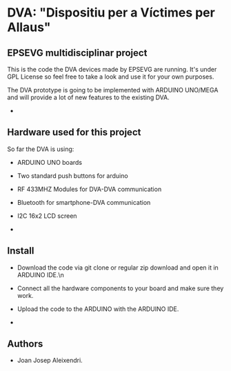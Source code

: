 # DVA: "Dispositiu per a Víctimes per Allaus"
EPSEVG multidisciplinar project
-
This is the code the DVA devices made by EPSEVG are running. It's under GPL License so feel free to take a look and use it for your own purposes.

The DVA prototype is going to be implemented with ARDUINO UNO/MEGA and will provide a lot of new features to the existing DVA.

-
Hardware used for this project
-
So far the DVA is using:
  - ARDUINO UNO boards
  - Two standard push buttons for arduino
  - RF 433MHZ Modules for DVA-DVA communication
  - Bluetooth for smartphone-DVA communication
  - I2C 16x2 LCD screen
  
-
Install
-
- Download the code via git clone or regular zip download and open it in ARDUINO IDE.\n
- Connect all the hardware components to your board and make sure they work.
- Upload the code to the ARDUINO with the ARDUINO IDE.

-
Authors
-
- Joan Josep Aleixendri.
